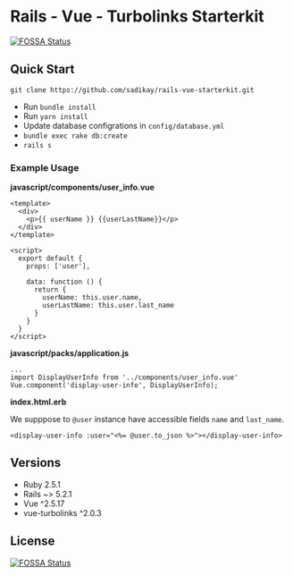 # Rails - Vue - Turbolinks Starterkit
[![FOSSA Status](https://app.fossa.io/api/projects/git%2Bgithub.com%2Fsadikay%2Frails-vue-starterkit.svg?type=shield)](https://app.fossa.io/projects/git%2Bgithub.com%2Fsadikay%2Frails-vue-starterkit?ref=badge_shield)


## Quick Start

```
git clone https://github.com/sadikay/rails-vue-starterkit.git
```

* Run `bundle install`
* Run `yarn install`
* Update database configrations in `config/database.yml`
* `bundle exec rake db:create`
* `rails s`

### Example Usage
**javascript/components/user_info.vue**
```vue
<template>
  <div>
    <p>{{ userName }} {{userLastName}}</p>
  </div>
</template>

<script>
  export default {
    props: ['user'],

    data: function () {
      return {
        userName: this.user.name,
        userLastName: this.user.last_name
      }
    }
  }
</script>
```

**javascript/packs/application.js**
```
...
import DisplayUserInfo from '../components/user_info.vue'
Vue.component('display-user-info', DisplayUserInfo);
```

**index.html.erb**

We supppose to `@user` instance have accessible fields `name` and `last_name`.
```erb
<display-user-info :user="<%= @user.to_json %>"></display-user-info>
```

## Versions
* Ruby 2.5.1
* Rails ~> 5.2.1
* Vue ^2.5.17
* vue-turbolinks ^2.0.3


## License
[![FOSSA Status](https://app.fossa.io/api/projects/git%2Bgithub.com%2Fsadikay%2Frails-vue-starterkit.svg?type=large)](https://app.fossa.io/projects/git%2Bgithub.com%2Fsadikay%2Frails-vue-starterkit?ref=badge_large)
